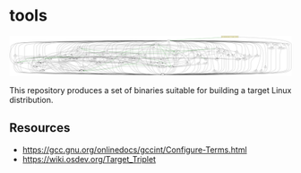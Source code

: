 # tools

![Dependency Diagram](/deps.png)

This repository produces a set of binaries suitable for building a target Linux distribution.

## Resources

- https://gcc.gnu.org/onlinedocs/gccint/Configure-Terms.html
- https://wiki.osdev.org/Target_Triplet
